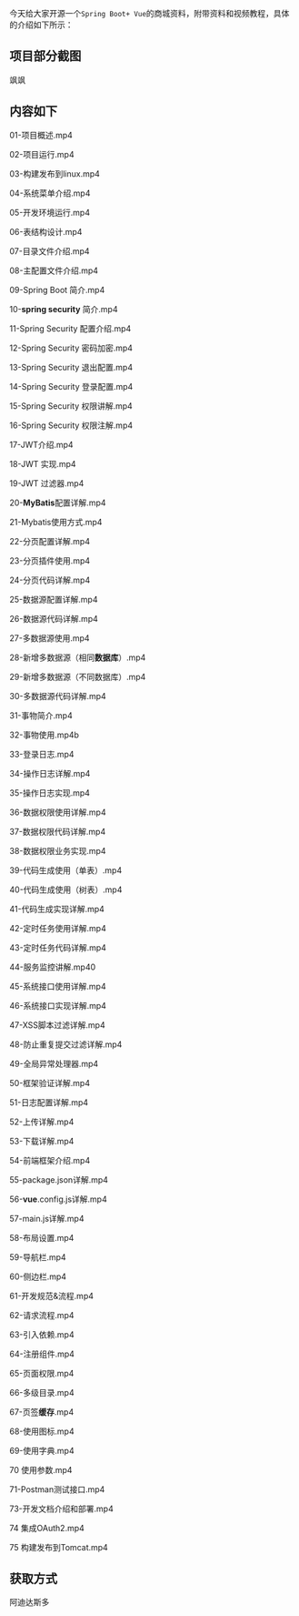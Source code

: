 今天给大家开源一个`Spring Boot+ Vue`的商城资料，附带资料和视频教程，具体的介绍如下所示：

## 项目部分截图

飒飒

## 内容如下

01-项目概述.mp4

02-项目运行.mp4

03-构建发布到linux.mp4

04-系统菜单介绍.mp4

05-开发环境运行.mp4

06-表结构设计.mp4

07-目录文件介绍.mp4

08-主配置文件介绍.mp4

09-Spring Boot 简介.mp4

10-**spring security** 简介.mp4

11-Spring Security 配置介绍.mp4

12-Spring Security 密码加密.mp4

13-Spring Security 退出配置.mp4

14-Spring Security 登录配置.mp4

15-Spring Security 权限讲解.mp4

16-Spring Security 权限注解.mp4

17-JWT介绍.mp4

18-JWT 实现.mp4

19-JWT 过滤器.mp4

20-**MyBatis**配置详解.mp4

21-Mybatis使用方式.mp4

22-分页配置详解.mp4

23-分页插件使用.mp4

24-分页代码详解.mp4

25-数据源配置详解.mp4

26-数据源代码详解.mp4

27-多数据源使用.mp4

28-新增多数据源（相同**数据库**）.mp4

29-新增多数据源（不同数据库）.mp4

30-多数据源代码详解.mp4

31-事物简介.mp4

32-事物使用.mp4b

33-登录日志.mp4

34-操作日志详解.mp4

35-操作日志实现.mp4

36-数据权限使用详解.mp4

37-数据权限代码详解.mp4

38-数据权限业务实现.mp4

39-代码生成使用（单表）.mp4

40-代码生成使用（树表）.mp4

41-代码生成实现详解.mp4

42-定时任务使用详解.mp4

43-定时任务代码详解.mp4

44-服务监控讲解.mp40 

45-系统接口使用详解.mp4

46-系统接口实现详解.mp4

47-XSS脚本过滤详解.mp4

48-防止重复提交过滤详解.mp4

49-全局异常处理器.mp4

50-框架验证详解.mp4

51-日志配置详解.mp4

52-上传详解.mp4

53-下载详解.mp4

54-前端框架介绍.mp4

55-package.json详解.mp4

56-**vue**.config.js详解.mp4

57-main.js详解.mp4

58-布局设置.mp4

59-导航栏.mp4

60-侧边栏.mp4

61-开发规范&流程.mp4

62-请求流程.mp4

63-引入依赖.mp4

64-注册组件.mp4

65-页面权限.mp4

66-多级目录.mp4

67-页签**缓存**.mp4

68-使用图标.mp4

69-使用字典.mp4

70 使用参数.mp4

71-Postman测试接口.mp4

73-开发文档介绍和部署.mp4

74 集成OAuth2.mp4

75 构建发布到Tomcat.mp4



## 获取方式

阿迪达斯多